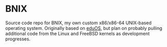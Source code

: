 # BNIX

Source code repo for BNIX, my own custom x86/x86-64 UNIX-based operating system. Originally based on [eduOS](https://github.com/RWTH-OS/eduOS/), but plan on probably pulling additional code from the Linux and FreeBSD kernels as development progresses.